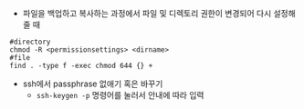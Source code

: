 - 파일을 백업하고 복사하는 과정에서 파일 및 디렉토리 권한이 변경되어 다시 설정해줄 때
```
#directory
chmod -R <permissionsettings> <dirname>
#file
find . -type f -exec chmod 644 {} +
```

- ssh에서 passphrase 없애기 혹은 바꾸기
  - `ssh-keygen -p` 명령어를 눌러서 안내에 따라 입력

